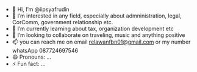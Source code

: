 - 👋 Hi, I’m @iipsyafrudin
- 👀 I’m interested in any field, especially about admninistration, legal, CorComm, government relationship etc. 
- 🌱 I’m currently learning about tax, organization development etc  
- 💞️ I’m looking to collaborate on traveling, music and anything positive 
- 📫 you can reach me on email relawanfbn01@gmail.com or my number whatsApp 087724697546
- 😄 Pronouns: ...
- ⚡ Fun fact: ...

<!---
iipsyafrudin/iipsyafrudin is a ✨ special ✨ repository because its `README.md` (this file) appears on your GitHub profile.
You can click the Preview link to take a look at your changes.
--->
